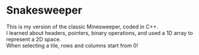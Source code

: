 # Snakesweeper
 
This is my version of the classic Minesweeper, coded in C++.  
I learned about headers, pointers, binary operations, and used a 1D array to represent a 2D space.  
When selecting a tile, rows and columns start from 0!
